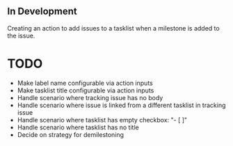 ## In Development
Creating an action to add issues to a tasklist when a milestone is added to the issue.

# TODO
- Make label name configurable via action inputs
- Make tasklist title configurable via action inputs
- Handle scenario where tracking issue has no body
- Handle scenario where issue is linked from a different tasklist in tracking issue
- Handle scenario where tasklist has empty checkbox:  "- [ ]"
- Handle scenario where tasklist has no title
- Decide on strategy for demilestoning
